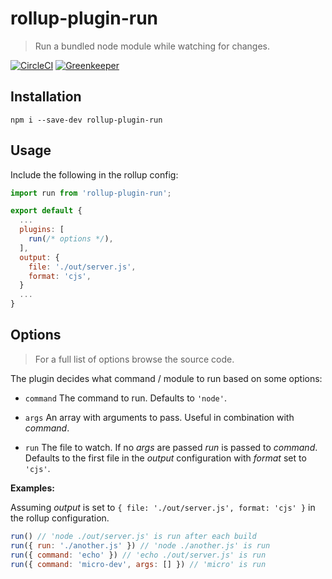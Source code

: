 # rollup-plugin-run

> Run a bundled node module while watching for changes.

[![CircleCI](https://circleci.com/gh/ls-age/rollup-plugin-run.svg?style=svg)](https://circleci.com/gh/ls-age/workflows/rollup-plugin-run/)
[![Greenkeeper](https://badges.greenkeeper.io/ls-age/rollup-plugin-run.svg)](https://greenkeeper.io/)

## Installation

```
npm i --save-dev rollup-plugin-run
```

## Usage

Include the following in the rollup config:

```javascript
import run from 'rollup-plugin-run';

export default {
  ...
  plugins: [
    run(/* options */),
  ],
  output: {
    file: './out/server.js',
    format: 'cjs',
  }
  ...
}
```

## Options

> For a full list of options browse the source code.

The plugin decides what command / module to run based on some options:

- `command` The command to run. Defaults to `'node'`.
- `args` An array with arguments to pass. Useful in combination with *command*.

- `run` The file to watch. If no *args* are passed *run* is passed to *command*. Defaults to the first file in the *output* configuration with *format* set to `'cjs'`.

**Examples:**

Assuming *output* is set to `{ file: './out/server.js', format: 'cjs' }` in the rollup configuration.

```javascript
run() // 'node ./out/server.js' is run after each build
run({ run: './another.js' }) // 'node ./another.js' is run
run({ command: 'echo' }) // 'echo ./out/server.js' is run
run({ command: 'micro-dev', args: [] }) // 'micro' is run
```

